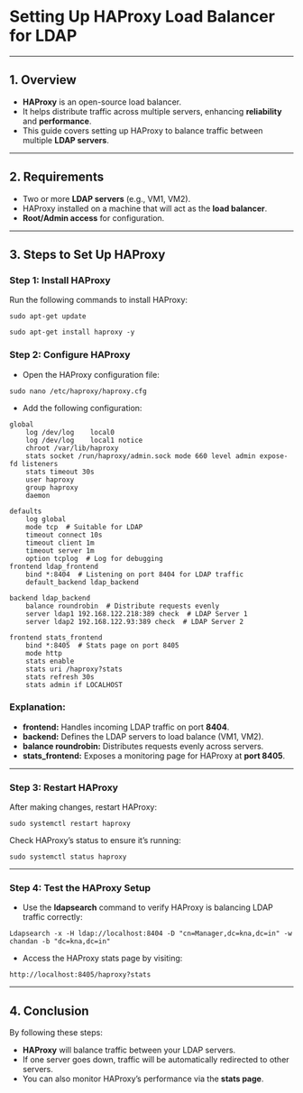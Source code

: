 # **Setting Up HAProxy Load Balancer for LDAP**

---

## **1\. Overview**

* **HAProxy** is an open-source load balancer.  
* It helps distribute traffic across multiple servers, enhancing **reliability** and **performance**.  
* This guide covers setting up HAProxy to balance traffic between multiple **LDAP servers**.

---

## **2\. Requirements**

* Two or more **LDAP servers** (e.g., VM1, VM2).  
* HAProxy installed on a machine that will act as the **load balancer**.  
* **Root/Admin access** for configuration.

---

## **3\. Steps to Set Up HAProxy**

### **Step 1: Install HAProxy**

Run the following commands to install HAProxy:

`sudo apt-get update`

`sudo apt-get install haproxy -y`

### **Step 2: Configure HAProxy**

* Open the HAProxy configuration file:

`sudo nano /etc/haproxy/haproxy.cfg`

* Add the following configuration:

``` 
global
    log /dev/log    local0
    log /dev/log    local1 notice
    chroot /var/lib/haproxy
    stats socket /run/haproxy/admin.sock mode 660 level admin expose-fd listeners
    stats timeout 30s
    user haproxy
    group haproxy
    daemon

defaults
    log global
    mode tcp  # Suitable for LDAP
    timeout connect 10s
    timeout client 1m
    timeout server 1m
    option tcplog  # Log for debugging
frontend ldap_frontend
    bind *:8404  # Listening on port 8404 for LDAP traffic
    default_backend ldap_backend

backend ldap_backend
    balance roundrobin  # Distribute requests evenly
    server ldap1 192.168.122.218:389 check  # LDAP Server 1
    server ldap2 192.168.122.93:389 check  # LDAP Server 2
    
frontend stats_frontend
    bind *:8405  # Stats page on port 8405
    mode http
    stats enable
    stats uri /haproxy?stats
    stats refresh 30s
    stats admin if LOCALHOST 
```

### **Explanation:**

* **frontend:** Handles incoming LDAP traffic on port **8404**.  
* **backend:** Defines the LDAP servers to load balance (VM1, VM2).  
* **balance roundrobin:** Distributes requests evenly across servers.  
* **stats\_frontend:** Exposes a monitoring page for HAProxy at **port 8405**.

---

### **Step 3: Restart HAProxy**

After making changes, restart HAProxy:

`sudo systemctl restart haproxy`

Check HAProxy’s status to ensure it’s running:

`sudo systemctl status haproxy`

---

### **Step 4: Test the HAProxy Setup**

* Use the **ldapsearch** command to verify HAProxy is balancing LDAP traffic correctly:

`Ldapsearch -x -H ldap://localhost:8404 -D "cn=Manager,dc=kna,dc=in" -w chandan -b "dc=kna,dc=in"`

* Access the HAProxy stats page by visiting:

`http://localhost:8405/haproxy?stats`

---

## **4\. Conclusion**

By following these steps:

* **HAProxy** will balance traffic between your LDAP servers.
* If one server goes down, traffic will be automatically redirected to other servers.  
* You can also monitor HAProxy’s performance via the **stats page**.

